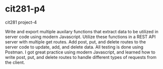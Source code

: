 # cit281-p4
cit281 project-4
<p>Write and export multiple auxilary functions that extract data to be utilized in server code using modern Javascript. Utilize these functions in a REST API server with multiple get routes. Add post, put, and delete routes to the server code to update, add, and delete data. All testing is done using Postman. I got great practice using modern Javascript, and learned how to write post, put, and delete routes to handle different types of requests from the client.</p>
